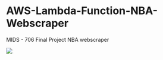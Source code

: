 # AWS-Lambda-Function-NBA-Webscraper 
MIDS - 706 Final Project NBA webscraper

[![](http://img.youtube.com/vi/8DBP9GBSGg0/0.jpg)](http://www.youtube.com/watch?v=8DBP9GBSGg0 "Final Project ")
